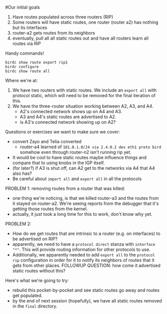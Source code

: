 #Our initial goals

1. Have routes populated across three routers (RIP)
2. Some routers will have static routes, one router (router a2) has nothing but its interfaces
3. router-a2 gets routes from its neighbors
4. eventually, pull all all static routes out and have all routers learn all routes via RIP

Handy commands!

```
birdc show route export rip1
birdc configure
birdc show route all
```

Where we're at:

1. We have two routers with static routes. We include an `export all` with protocol static, which will need to be removed for the final iteration of this.
2. We have the three-router situation working between A2, A3, and A4.
   - A2's connected network shows up on A4 and A3.
   - A3 and A4's static routes are advertised to A2.
   - is A3's connected network showing up on A2?

Questions or exercises we want to make sure we cover:

- convert Zayo and Telia converted
  - router-a4 learned of `101.0.1.0/24 via 2.4.0.2 dev eth1 proto bird` somehow even through router-n2 isn't running rip yet.
- It would be cool to have static routes maybe influence things and compare that to using knobs in the IGP itself.
- (for later?) if A3 is shut off, can A2 get to the networks via A4 that A4 also has?
- Be careful about `import all` and `export all` in all the protocols




PROBLEM 1: removing routes from a router that was killed:
- one thing we're noticing, is that we killed router-a3 and the routes from it stayed on router-a2. We're seeing reports from the debugger that it's getting those routes from the kernel.
- actually, it just took a long time for this to work, don't know why yet.

PROBLEM 2:
- How do we get routes that are intrinsic to a router (e.g. on interfaces) to be advertised on RIP?
- apparently, we need to have a `protocol direct` stanza with `interface "*"`. This will provide routing information for other protocols to use.
- Additionally, we apparently needed to add `export all` to the `protocol rip` configuration in order for it to notify its neighbors of routes that it gets from other places. FOLLOWUP QUESTION: how come it advertised static routes without this?

Here's what we're going to try:
- rebuild this pocket-by-pocket and see static routes go away and routes get populated.
- by the end of next session (hopefully), we have all static routes removed in the `final` directory.